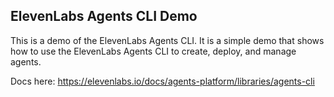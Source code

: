## ElevenLabs Agents CLI Demo

This is a demo of the ElevenLabs Agents CLI. It is a simple demo that shows how to use the ElevenLabs Agents CLI to create, deploy, and manage agents.

Docs here: https://elevenlabs.io/docs/agents-platform/libraries/agents-cli
